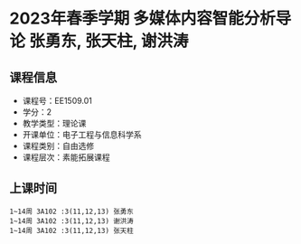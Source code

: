 # 2023年春季学期 多媒体内容智能分析导论 张勇东, 张天柱, 谢洪涛






## 课程信息

- 课程号：EE1509.01
- 学分：2
- 教学类型：理论课
- 开课单位：电子工程与信息科学系
- 课程类别：自由选修
- 课程层次：素能拓展课程

## 上课时间

```
1~14周 3A102 :3(11,12,13) 张勇东
1~14周 3A102 :3(11,12,13) 谢洪涛
1~14周 3A102 :3(11,12,13) 张天柱
```

